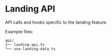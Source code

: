 # Landing API

API calls and hooks specific to the landing feature.

Example files:
```
api/
├── landing-api.ts
└── use-landing-data.ts
```
